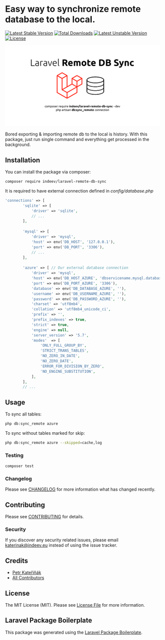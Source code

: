 # Easy way to synchronize remote database to the local.

[![Latest Stable Version](http://poser.pugx.org/indeev/laravel-remote-db-sync/v)](https://packagist.org/packages/indeev/laravel-remote-db-sync)
[![Total Downloads](http://poser.pugx.org/indeev/laravel-remote-db-sync/downloads)](https://packagist.org/packages/indeev/laravel-remote-db-sync)
[![Latest Unstable Version](http://poser.pugx.org/indeev/laravel-remote-db-sync/v/unstable)](https://packagist.org/packages/indeev/laravel-rapid-db-anonymizer)
[![License](http://poser.pugx.org/indeev/laravel-remote-db-sync/license)](https://packagist.org/packages/indeev/laravel-remote-db-sync)

![Laravel Remote DB Sync](https://github.com/inDeev/laravel-remote-db-sync/blob/master/img/laravel_remote_db_sync.png)

Bored exporting & importing remote db to the local is history. With this package, just run single command and everything get processed in the background.

## Installation

You can install the package via composer:

```bash
composer require indeev/laravel-remote-db-sync
```

It is required to have external connection defined in _config/database.php_

```php
'connections' => [
        'sqlite' => [
            'driver' => 'sqlite',
            // ...
        ],

        'mysql' => [
            'driver' => 'mysql',
            'host' => env('DB_HOST', '127.0.0.1'),
            'port' => env('DB_PORT', '3306'),
            // ...
        ],

        'azure' => [ // Our external database connection
            'driver' => 'mysql',
            'host' => env('DB_HOST_AZURE', 'dbservicename.mysql.database.azure.com'),
            'port' => env('DB_PORT_AZURE', '3306'),
            'database' => env('DB_DATABASE_AZURE', ''),
            'username' => env('DB_USERNAME_AZURE', ''),
            'password' => env('DB_PASSWORD_AZURE', ''),
            'charset' => 'utf8mb4',
            'collation' => 'utf8mb4_unicode_ci',
            'prefix' => '',
            'prefix_indexes' => true,
            'strict' => true,
            'engine' => null,
            'server_version' => '5.7',
            'modes'  => [
                'ONLY_FULL_GROUP_BY',
                'STRICT_TRANS_TABLES',
                'NO_ZERO_IN_DATE',
                'NO_ZERO_DATE',
                'ERROR_FOR_DIVISION_BY_ZERO',
                'NO_ENGINE_SUBSTITUTION',
            ],
        ],
        // ...
```

## Usage

To sync all tables: 

```bash
php db:sync_remote azure
```

To sync without tables marked for skip:

```bash
php db:sync_remote azure --skipped=cache,log
```

### Testing

```bash
composer test
```

### Changelog

Please see [CHANGELOG](CHANGELOG.md) for more information what has changed recently.

## Contributing

Please see [CONTRIBUTING](CONTRIBUTING.md) for details.

### Security

If you discover any security related issues, please email katerinak@indeev.eu instead of using the issue tracker.

## Credits

-   [Petr Kateřiňák](https://github.com/indeev)
-   [All Contributors](../../contributors)

## License

The MIT License (MIT). Please see [License File](LICENSE.md) for more information.

## Laravel Package Boilerplate

This package was generated using the [Laravel Package Boilerplate](https://laravelpackageboilerplate.com).
